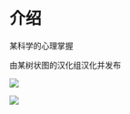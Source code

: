 # 介绍

某科学的心理掌握

由某树状图的汉化组汉化并发布

![](https://cnindex.github.io/Mental-Out/images/cover1.jpg)

![](https://cnindex.github.io/Mental-Out/images/cover2.jpg)
